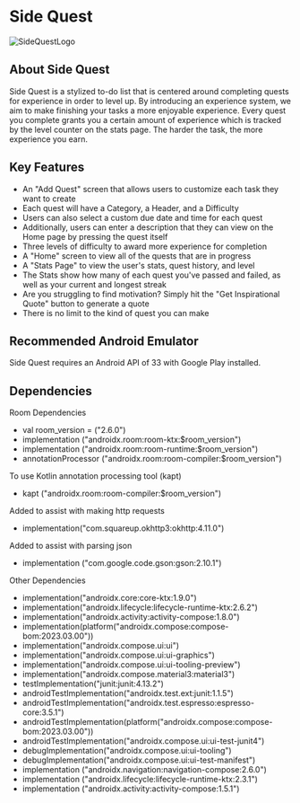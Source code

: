 # Side Quest

![SideQuestLogo](https://i.imgur.com/4kGQ6E4.png)

## About Side Quest

Side Quest is a stylized to-do list that is centered around completing quests for experience in order to level up. By introducing an experience system, we aim to make finishing your tasks a more enjoyable experience. Every quest you complete grants you a certain amount of experience which is tracked by the level counter on the stats page. The harder the task, the more experience you earn. 

## Key Features

* An "Add Quest" screen that allows users to customize each task they want to create
* Each quest will have a Category, a Header, and a Difficulty
* Users can also select a custom due date and time for each quest
* Additionally, users can enter a description that they can view on the Home page by pressing the quest itself
* Three levels of difficulty to award more experience for completion
* A "Home" screen to view all of the quests that are in progress
* A "Stats Page" to view the user's stats, quest history, and level
* The Stats show how many of each quest you've passed and failed, as well as your current and longest streak
* Are you struggling to find motivation? Simply hit the "Get Inspirational Quote" button to generate a quote
* There is no limit to the kind of quest you can make


## Recommended Android Emulator

Side Quest requires an Android API of 33 with Google Play installed. 

## Dependencies

Room Dependencies

* val room_version = ("2.6.0") 
* implementation ("androidx.room:room-ktx:$room_version") 
* implementation ("androidx.room:room-runtime:$room_version") 
* annotationProcessor ("androidx.room:room-compiler:$room_version")

To use Kotlin annotation processing tool (kapt)

* kapt ("androidx.room:room-compiler:$room_version")

Added to assist with making http requests

* implementation("com.squareup.okhttp3:okhttp:4.11.0")

Added to assist with parsing json

* implementation ("com.google.code.gson:gson:2.10.1")

Other Dependencies

* implementation("androidx.core:core-ktx:1.9.0")
* implementation("androidx.lifecycle:lifecycle-runtime-ktx:2.6.2")
* implementation("androidx.activity:activity-compose:1.8.0")
* implementation(platform("androidx.compose:compose-bom:2023.03.00"))
* implementation("androidx.compose.ui:ui")
* implementation("androidx.compose.ui:ui-graphics")
* implementation("androidx.compose.ui:ui-tooling-preview")
* implementation("androidx.compose.material3:material3")
* testImplementation("junit:junit:4.13.2")
* androidTestImplementation("androidx.test.ext:junit:1.1.5")
* androidTestImplementation("androidx.test.espresso:espresso-core:3.5.1")
* androidTestImplementation(platform("androidx.compose:compose-bom:2023.03.00"))
* androidTestImplementation("androidx.compose.ui:ui-test-junit4")
* debugImplementation("androidx.compose.ui:ui-tooling")
* debugImplementation("androidx.compose.ui:ui-test-manifest")
* implementation ("androidx.navigation:navigation-compose:2.6.0")
* implementation ("androidx.lifecycle:lifecycle-runtime-ktx:2.3.1")
* implementation ("androidx.activity:activity-compose:1.5.1")